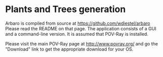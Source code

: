 # Plants and Trees generation
Arbaro is compiled from source at https://github.com/wdiestel/arbaro
Please read the README on that page. The application consists of a GUI and a command-line version. It is assumed that POV-Ray is installed.

Please visit the main POV-Ray page at http://www.povray.org/ and go the "Download" link to get the appropriate download for your OS.
